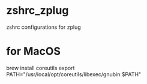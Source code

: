# zshrc_zplug
zshrc configurations for zplug

# for MacOS
brew install coreutils
export PATH="/usr/local/opt/coreutils/libexec/gnubin:$PATH"
